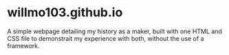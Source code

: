 # willmo103.github.io

A simple webpage detailing my history as a maker, built with one HTML and CSS file to demonstrait my experience with both, without the use of a framework.
